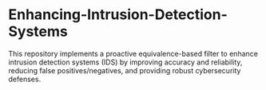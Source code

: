 # Enhancing-Intrusion-Detection-Systems
This repository implements a proactive equivalence-based filter to enhance intrusion detection systems (IDS) by improving accuracy and reliability, reducing false positives/negatives, and providing robust cybersecurity defenses.
